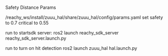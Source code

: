 Safety Distance Params

/reachy_ws/install/zuuu_hal/share/zuuu_hal/config/params.yaml 
set safety to 0.7
critical to 0.55


run to startsdk server:
ros2 launch reachy_sdk_server reachy_sdk_server.launch.py

run to turn on hit detection
ros2 launch zuuu_hal hal.launch.py